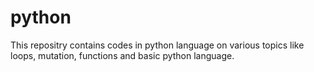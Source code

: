 # python
This repositry contains codes in python language on various topics like loops, mutation, functions and basic python language.
